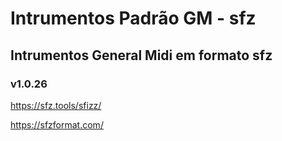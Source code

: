 # Intrumentos Padrão GM - sfz
## Intrumentos General Midi em formato sfz
### v1.0.26

https://sfz.tools/sfizz/

https://sfzformat.com/